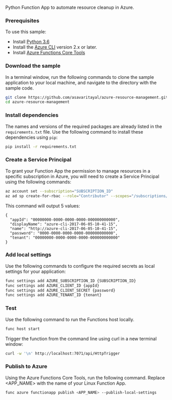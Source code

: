 Python Function App to automate resource cleanup in Azure.

### Prerequisites

To use this sample:

- Install [Python 3.6](https://www.python.org/downloads/)
- Install the [Azure CLI](https://docs.microsoft.com/en-us/cli/azure/install-azure-cli?view=azure-cli-latest) version 2.x or later.
- Install [Azure Functions Core Tools](https://docs.microsoft.com/en-us/azure/azure-functions/functions-run-local#v2)

### Download the sample

In a terminal window, run the following commands to clone the sample application to your local machine, and navigate to the directory with the sample code.

```bash
git clone https://github.com/asavaritayal/azure-resource-management.git
cd azure-resource-management
```

### Install dependencies

The names and versions of the required packages are already listed in the `requirements.txt` file. Use the following command to install these dependencies using `pip`:

```bash
pip install -r requirements.txt
```

### Create a Service Principal

To grant your Function App the permission to manage resources in a specific subscription in Azure, you will need to create a Service Principal using the following commands:

```bash
az account set --subscription="SUBSCRIPTION_ID"
az ad sp create-for-rbac --role="Contributor" --scopes="/subscriptions/SUBSCRIPTION_ID"
```

This command will output 5 values:

```
{
  "appId": "00000000-0000-0000-0000-000000000000",
  "displayName": "azure-cli-2017-06-05-10-41-15",
  "name": "http://azure-cli-2017-06-05-10-41-15",
  "password": "0000-0000-0000-0000-000000000000",
  "tenant": "00000000-0000-0000-0000-000000000000"
}
```

### Add local settings

Use the following commands to configure the required secrets as local settings for your application:

```bash
func settings add AZURE_SUBSCRIPTION_ID {SUBSCRIPTION_ID}
func settings add AZURE_CLIENT_ID {appId}
func settings add AZURE_CLIENT_SECRET {password}
func settings add AZURE_TENANT_ID {tenant}
```

### Test

Use the following command to run the Functions host locally.

```bash
func host start
```

Trigger the function from the command line using curl in a new terminal window:

```bash
curl -w '\n' http://localhost:7071/api/HttpTrigger
```

### Publish to Azure

Using the Azure Functions Core Tools, run the following command. Replace <APP_NAME> with the name of your Linux Function App.

```bash
func azure functionapp publish <APP_NAME> --publish-local-settings
```